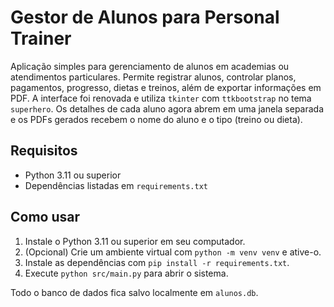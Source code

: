 # Gestor de Alunos para Personal Trainer

Aplicação simples para gerenciamento de alunos em academias ou atendimentos particulares.
Permite registrar alunos, controlar planos, pagamentos, progresso, dietas e treinos, além de exportar
informações em PDF. A interface foi renovada e utiliza `tkinter` com `ttkbootstrap` no tema `superhero`.
Os detalhes de cada aluno agora abrem em uma janela separada e os PDFs
gerados recebem o nome do aluno e o tipo (treino ou dieta).

## Requisitos
- Python 3.11 ou superior
- Dependências listadas em `requirements.txt`

## Como usar
1. Instale o Python 3.11 ou superior em seu computador.
2. (Opcional) Crie um ambiente virtual com `python -m venv venv` e ative-o.
3. Instale as dependências com `pip install -r requirements.txt`.
4. Execute `python src/main.py` para abrir o sistema.

Todo o banco de dados fica salvo localmente em `alunos.db`.
